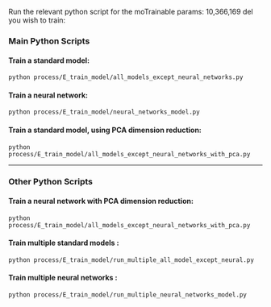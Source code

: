Run the relevant python script for the moTrainable params: 10,366,169
del you wish to train: <br>

### Main Python Scripts

#### Train a standard model: <br>
`python process/E_train_model/all_models_except_neural_networks.py`

#### Train a neural network: <br>
`python process/E_train_model/neural_networks_model.py`

#### Train a standard model, using PCA dimension reduction: <br>
`python process/E_train_model/all_models_except_neural_networks_with_pca.py`

---

### Other Python Scripts 
#### Train a neural network with PCA dimension reduction: <br>
`python process/E_train_model/all_models_except_neural_networks_with_pca.py`

#### Train multiple standard models : <br>
`python process/E_train_model/run_multiple_all_model_except_neural.py`

#### Train multiple neural networks : <br>
`python process/E_train_model/run_multiple_neural_networks_model.py`

